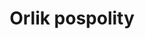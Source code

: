 ---
title: 'Orlik pospolity'
latina: '(Aquilegia vulgaris L.)'
pubDate: 'Jul 01 2022'
mainImage: 'https://res.cloudinary.com/drvpquisg/image/upload/t_website/v1747364890/orlik_pospolity_fbmxei.jpg'
level1: 'rośliny naczyniowe'
level2: 'jaskrowce'
level3: 'jaskrowate'
flowertime: 'maj - lipiec'
level4: 'orlik'
where: 'Rośnie zwykle na terenach podgórskich i górskich, w Alpach sięgając po piętro subalpejskie. W Dolnej Engadynie dochodzi wyjątkowo do wysokości 2150 m n.p.m. Występuje również w stanie dzikim w Polsce, jest niezbyt pospolity. Rośnie na rozproszonych stanowiskach zarówno na niżu, jak i w górach, najwyżej sięga w Tatrach.'
---